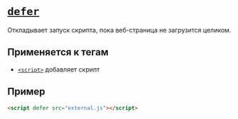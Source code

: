 # [`defer`](../index.md)

Откладывает запуск скрипта, пока веб-страница не загрузится целиком.

## Применяется к тегам

- [`<script>`](../Tags/script.md) добавляет скрипт

## Пример

```html
<script defer src="external.js"></script>
```

